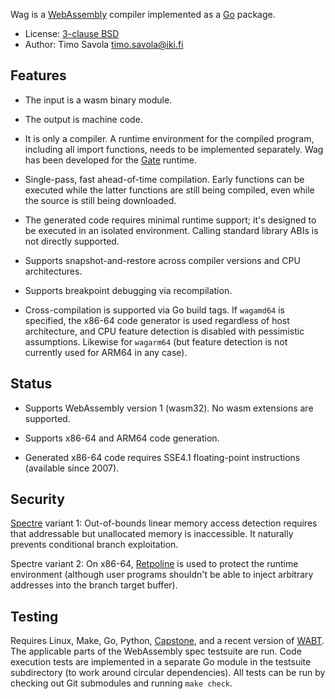 Wag is a [WebAssembly](https://webassembly.org) compiler implemented as a
[Go](https://golang.org) package.

- License: [3-clause BSD](LICENSE)
- Author: Timo Savola <timo.savola@iki.fi>


Features
--------

- The input is a wasm binary module.

- The output is machine code.

- It is only a compiler.  A runtime environment for the compiled program,
  including all import functions, needs to be implemented separately.  Wag has
  been developed for the [Gate](https://gate.computer/gate) runtime.

- Single-pass, fast ahead-of-time compilation.  Early functions can be executed
  while the latter functions are still being compiled, even while the source is
  still being downloaded.

- The generated code requires minimal runtime support; it's designed to be
  executed in an isolated environment.  Calling standard library ABIs is not
  directly supported.

- Supports snapshot-and-restore across compiler versions and CPU architectures.

- Supports breakpoint debugging via recompilation.

- Cross-compilation is supported via Go build tags.  If `wagamd64` is
  specified, the x86-64 code generator is used regardless of host architecture,
  and CPU feature detection is disabled with pessimistic assumptions.  Likewise
  for `wagarm64` (but feature detection is not currently used for ARM64 in any
  case).


Status
------

- Supports WebAssembly version 1 (wasm32).  No wasm extensions are supported.

- Supports x86-64 and ARM64 code generation.

- Generated x86-64 code requires SSE4.1 floating-point instructions (available
  since 2007).


Security
--------

[Spectre](https://spectreattack.com) variant 1: Out-of-bounds linear memory
access detection requires that addressable but unallocated memory is
inaccessible.  It naturally prevents conditional branch exploitation.

Spectre variant 2: On x86-64, [Retpoline](https://support.google.com/faqs/answer/7625886)
is used to protect the runtime environment (although user programs shouldn't be
able to inject arbitrary addresses into the branch target buffer).


Testing
-------

Requires Linux, Make, Go, Python, [Capstone](https://www.capstone-engine.org),
and a recent version of [WABT](https://github.com/WebAssembly/wabt).
The applicable parts of the WebAssembly spec testsuite are run.  Code execution
tests are implemented in a separate Go module in the testsuite subdirectory (to
work around circular dependencies).  All tests can be run by checking out Git
submodules and running `make check`.


